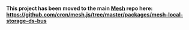 #### This project has been moved to the main [Mesh](http://mesh.js.org) repo here: https://github.com/crcn/mesh.js/tree/master/packages/mesh-local-storage-ds-bus
